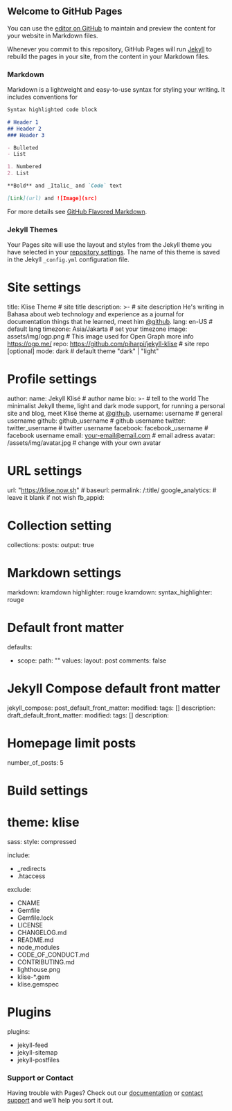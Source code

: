 ## Welcome to GitHub Pages

You can use the [editor on GitHub](https://github.com/aidyosu/aidyosu.github.io/edit/main/README.md) to maintain and preview the content for your website in Markdown files.

Whenever you commit to this repository, GitHub Pages will run [Jekyll](https://jekyllrb.com/) to rebuild the pages in your site, from the content in your Markdown files.

### Markdown

Markdown is a lightweight and easy-to-use syntax for styling your writing. It includes conventions for

```markdown
Syntax highlighted code block

# Header 1
## Header 2
### Header 3

- Bulleted
- List

1. Numbered
2. List

**Bold** and _Italic_ and `Code` text

[Link](url) and ![Image](src)
```

For more details see [GitHub Flavored Markdown](https://guides.github.com/features/mastering-markdown/).

### Jekyll Themes

Your Pages site will use the layout and styles from the Jekyll theme you have selected in your [repository settings](https://github.com/aidyosu/aidyosu.github.io/settings/pages). The name of this theme is saved in the Jekyll `_config.yml` configuration file.

# Site settings
title: Klise Theme # site title
description: >- # site description
  He's writing in Bahasa about web technology and experience as a journal 
  for documentation things that he learned, meet him <a href="https://github.com/piharpi" target="_blank" rel="noopener">@github</a>.
lang: en-US # default lang
timezone: Asia/Jakarta # set your timezone
image: assets/img/ogp.png # This image used for Open Graph more info https://ogp.me/
repo: https://github.com/piharpi/jekyll-klise # site repo [optional]
mode: dark # default theme "dark" | "light"

# Profile settings
author:
  name: Jekyll Klisé # author name
  bio: >- # tell to the world
    The minimalist Jekyll theme, light and dark mode support, for running a personal site and blog, 
    meet Klisé theme at <a href="https://github.com/piharpi/jekyll-klise" target="_blank" rel="noopener">@github</a>.
  username: username # general username
  github: github_username # github username
  twitter: twitter_username # twitter username
  facebook: facebook_username # facebook username
  email: your-email@email.com # email adress
  avatar: /assets/img/avatar.jpg # change with your own avatar

# URL settings
url: "https://klise.now.sh" #
baseurl:
permalink: /:title/
google_analytics: # leave it blank if not wish
fb_appid:

# Collection setting
collections:
  posts:
    output: true

# Markdown settings
markdown: kramdown
highlighter: rouge
kramdown:
  syntax_highlighter: rouge

# Default front matter
defaults:
  - scope:
      path: ""
    values:
      layout: post
      comments: false

# Jekyll Compose default front matter
jekyll_compose:
  post_default_front_matter:
    modified:
    tags: []
    description:
  draft_default_front_matter:
    modified:
    tags: []
    description:

# Homepage limit posts
number_of_posts: 5

# Build settings
# theme: klise
sass:
  style: compressed

include:
  - _redirects
  - .htaccess

exclude:
  - CNAME
  - Gemfile
  - Gemfile.lock
  - LICENSE
  - CHANGELOG.md
  - README.md
  - node_modules
  - CODE_OF_CONDUCT.md
  - CONTRIBUTING.md
  - lighthouse.png
  - klise-*.gem
  - klise.gemspec

# Plugins
plugins:
  - jekyll-feed
  - jekyll-sitemap
  - jekyll-postfiles





### Support or Contact

Having trouble with Pages? Check out our [documentation](https://docs.github.com/categories/github-pages-basics/) or [contact support](https://support.github.com/contact) and we’ll help you sort it out.
